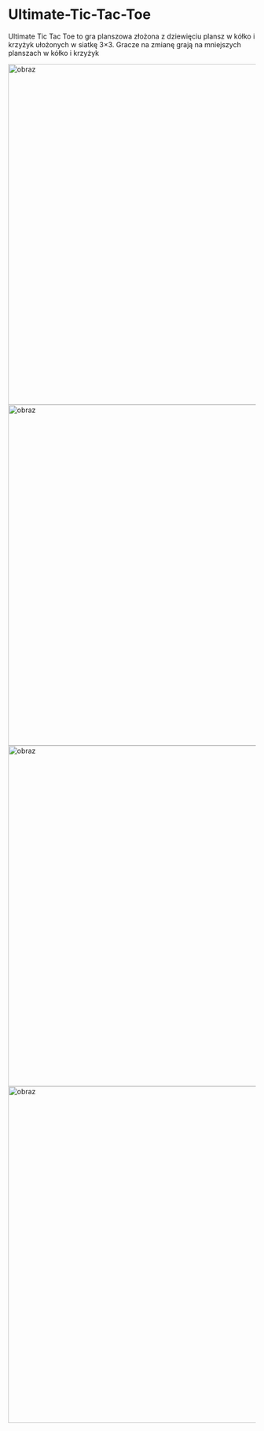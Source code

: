 # Ultimate-Tic-Tac-Toe
Ultimate Tic Tac Toe to gra planszowa złożona z dziewięciu plansz w kółko i krzyżyk ułożonych w siatkę 3×3. Gracze na zmianę grają na mniejszych planszach w kółko i krzyżyk

<img width="686" height="693" alt="obraz" src="https://github.com/user-attachments/assets/67a77f88-0e75-46e3-a98c-6cd2b41a8f28" />
<img width="686" height="693" alt="obraz" src="https://github.com/user-attachments/assets/0260cac3-951c-4b4e-ad99-f7b5a6c74a7e" />
<img width="686" height="693" alt="obraz" src="https://github.com/user-attachments/assets/c57dfbcc-3067-4338-a063-f397a706eb7e" />
<img width="681" height="685" alt="obraz" src="https://github.com/user-attachments/assets/c3f8b47f-b16b-4d66-8ced-323b31c08417" />


